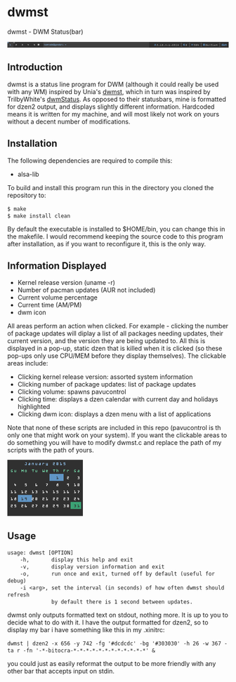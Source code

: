 # dwmst

dwmst - DWM Status(bar)

![Screenshot of dwmst piped in to dzen2][dwmstbar]

Introduction
------------
dwmst is a status line program for DWM (although it could really be used with any WM) inspired by Unia's [dwmst][], which in turn was inspired by TrilbyWhite's [dwmStatus][]. As opposed to their statusbars, mine is formatted for dzen2 output, and displays slightly different information. Hardcoded means it is written for my machine, and will most likely not work on yours without a decent number of modifications.

[dwmst]: https://github.com/Unia/dwmst
[dwmStatus]: https://github.com/TrilbyWhite/dwmStatus

Installation
------------
The following dependencies are required to compile this:
- alsa-lib

To build and install this program run this in the directory you cloned the repository to:

	$ make
	$ make install clean

By default the executable is installed to $HOME/bin, you can change this in the makefile. I would recommend keeping the source code to this program after installation, as if you want to reconfigure it, this is the only way.

Information Displayed
---------------------
- Kernel release version (uname -r)
- Number of pacman updates (AUR not included)
- Current volume percentage
- Current time (AM/PM)
- dwm icon

All areas perform an action when clicked. For example - clicking the number of package updates will diplay a list of all packages needing updates, their current version, and the version they are being updated to. All this is displayed in a pop-up, static dzen that is killed when it is clicked (so these pop-ups only use CPU/MEM before they display themselves).
The clickable areas include:
- Clicking kernel release version: assorted system information
- Clicking number of package updates: list of package updates
- Clicking volume: spawns pavucontrol
- Clicking time: displays a dzen calendar with current day and holidays highlighted
- Clicking dwm icon: displays a dzen menu with a list of applications

Note that none of these scripts are included in this repo (pavucontrol is th only one that might work on your system). If you want the clickable areas to do something you will have to modify dwmst.c and replace the path of my scripts with the path of yours.

![Screenshot of calendar][calendar]

Usage
-----
	usage: dwmst [OPTION]
		-h,       display this help and exit
		-v,       display version information and exit
		-o,       run once and exit, turned off by default (useful for debug)
		-i <arg>, set the interval (in seconds) of how often dwmst should refresh
				  by default there is 1 second between updates.

dwmst only outputs formatted text on stdout, nothing more. It is up to you to decide what to do with it. I have the output formatted for dzen2, so to display my bar i have something like this in my .xinitrc:

	dwmst | dzen2 -x 656 -y 742 -fg '#dcdcdc' -bg '#303030' -h 26 -w 367 -ta r -fn '-*-bitocra-*-*-*-*-*-*-*-*-*-*-*-*' &

you could just as easily reformat the output to be more friendly with any other bar that accepts input on stdin. 

[dwmstbar]: images/dwmst.png
[calendar]: images/calendar.png